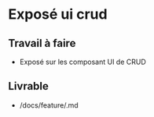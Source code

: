 # Exposé ui crud
## Travail à faire

- Exposé sur les composant UI de CRUD

## Livrable
- /docs/feature/.md